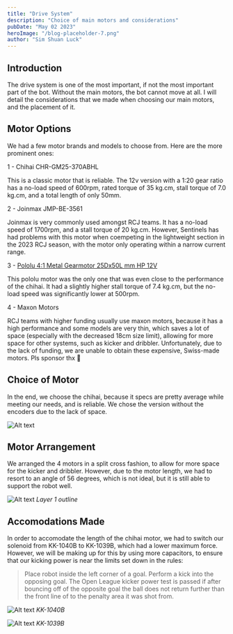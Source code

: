```yaml
---
title: "Drive System"
description: "Choice of main motors and considerations"
pubDate: "May 02 2023"
heroImage: "/blog-placeholder-7.png"
author: "Sim Shuan Luck"
---
```


## Introduction

The drive system is one of the most important, if not the most important part of the bot. Without the main motors, the bot cannot move at all. I will detail the considerations that we made when choosing our main motors, and the placement of it.

## Motor Options

We had a few motor brands and models to choose from. Here are the more prominent ones:

1 - Chihai CHR-GM25-370ABHL

This is a classic motor that is reliable. The 12v version with a 1:20 gear ratio has a no-load speed of 600rpm, rated torque of 35 kg.cm, stall torque of 7.0 kg.cm, and a total length of only 50mm. 

2 - Joinmax JMP-BE-3561

Joinmax is very commonly used amongst RCJ teams. It has a no-load speed of 1700rpm, and a stall torque of 20 kg.cm. However, Sentinels has had problems with this motor when coempeting in the lightweight section in the 2023 RCJ season, with the motor only operating within a narrow current range. 

3 - [<ins>Pololu 4:1 Metal Gearmotor 25Dx50L mm HP 12V</ins>](https://www.pololu.com/product/3203)

This pololu motor was the only one that was even close to the performance of the chihai. It had a slightly higher stall torque of 7.4 kg.cm, but the no-load speed was significantly lower at 500rpm. 

4 - Maxon Motors

RCJ teams with higher funding usually use maxon motors, because it has a high performance and some models are very thin, which saves a lot of space (especially with the decreased 18cm size limit), allowing for more space for other systems, such as kicker and dribbler. Unfortunately, due to the lack of funding, we are unable to obtain these expensive, Swiss-made motors. Pls sponsor thx 🙏

## Choice of Motor

In the end, we choose the chihai, because it specs are pretty average while meeting our needs, and is reliable. We chose the version without the encoders due to the lack of space. 

![Alt text](/chihai-motor.webp)

## Motor Arrangement

We arranged the 4 motors in a split cross fashion, to allow for more space for the kicker and dribbler. However, due to the motor length, we had to resort to an angle of 56 degrees, which is not ideal, but it is still able to support the robot well. 

![Alt text](/layer1-outline.webp)
*Layer 1 outline*

## Accomodations Made

In order to accomodate the length of the chihai motor, we had to switch our solenoid from KK-1040B to KK-1039B, which had a lower maximum force. However, we will be making up for this by using more capacitors, to ensure that our kicking power is near the limits set down in the rules:

> Place robot inside the left corner of a goal. Perform a kick into the opposing goal. The Open League kicker power test is passed if after bouncing off of the opposite goal the ball does not return further than the front line of to the penalty area it was shot from.

![Alt text](/kk-1040b.webp)
*KK-1040B*

![Alt text](/kk-1039b.webp)
*KK-1039B*